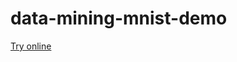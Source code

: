 # data-mining-mnist-demo

[Try online](https://offdroid.github.io/data-mining-mnist-demo/static/index.html)
